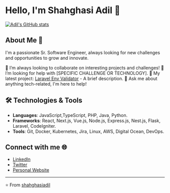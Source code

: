 # Hello, I'm Shahghasi Adil 👋

[![Adil's GitHub stats](https://github-readme-stats.vercel.app/api?username=shahghasiadil&show_icons=true&theme=radical)](https://github.com/shahghasiadil)

## About Me 🚀

I'm a passionate Sr. Software Engineer, always looking for new challenges and opportunities to grow and innovate. 

👯 I’m always looking to collaborate on interesting projects and challenges!
🤔 I’m looking for help with [SPECIFIC CHALLENGE OR TECHNOLOGY].
🔭 My latest project: [Laravel Env Validator](PROJECT_LINK) - A brief description.
💬 Ask me about anything tech-related, I'm here to help!

## 🛠️ Technologies & Tools

- **Languages**: JavaScript,TypeScript, PHP, Java, Python.
- **Frameworks**: React, Next.js, Vue.js, Node.js, Express.js, Nest.js, Flask, Laravel, CodeIgniter.
- **Tools**: Git, Docker, Kubernetes, Jira, Linux, AWS, Digital Ocean, DevOps.

## Connect with me 🌐

- [LinkedIn](https://linkedin.com/in/shahghasi-adil)
- [Twitter](https://twitter.com/shahghasi_adil)
- [Personal Website](https://shahghasi-adil.dev)

---
⭐️ From [shahghasiadil](https://github.com/shahghasiadil)
